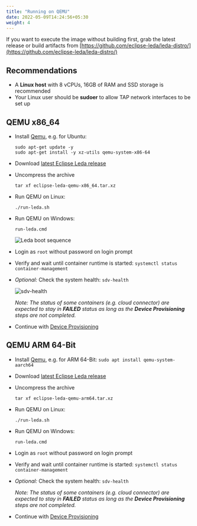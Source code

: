 ```yaml
---
title: "Running on QEMU"
date: 2022-05-09T14:24:56+05:30
weight: 4
---
```


If you want to execute the image without building first, grab the latest release or build artifacts from [https://github.com/eclipse-leda/leda-distro/](https://github.com/eclipse-leda/leda-distro/)

## Recommendations

- A **Linux host** with 8 vCPUs, 16GB of RAM and SSD storage is recommended
- Your Linux user should be **sudoer** to allow TAP network interfaces to be set up

## QEMU x86_64

- Install [Qemu](https://www.qemu.org/), e.g. for Ubuntu:

      sudo apt-get update -y
      sudo apt-get install -y xz-utils qemu-system-x86-64

- Download [latest Eclipse Leda release](/leda/docs/general-usage/download-releases/)
- Uncompress the archive

      tar xf eclipse-leda-qemu-x86_64.tar.xz

- Run QEMU on Linux:

      ./run-leda.sh

- Run QEMU on Windows:

      run-leda.cmd

  ![Leda boot sequence](leda-bootsequence.png)

- Login as `root` without password on login prompt
- Verify and wait until container runtime is started: `systemctl status container-management`
- *Optional:* Check the system health: `sdv-health`

  ![sdv-health](sdv-health1.png)

  *Note: The status of some containers (e.g. cloud connector) are expected to stay in **FAILED** status as long as the **Device Provisioning** steps are not completed.*

- Continue with [Device Provisioning](/leda/docs/device-provisioning/)

## QEMU ARM 64-Bit

- Install [Qemu](https://www.qemu.org/), e.g. for ARM 64-Bit: `sudo apt install qemu-system-aarch64`
- Download [latest Eclipse Leda release](/leda/docs/general-usage/download-releases/)
- Uncompress the archive

      tar xf eclipse-leda-qemu-arm64.tar.xz

- Run QEMU on Linux:

      ./run-leda.sh

- Run QEMU on Windows:

      run-leda.cmd

- Login as `root` without password on login prompt
- Verify and wait until container runtime is started: `systemctl status container-management`
- *Optional:* Check the system health: `sdv-health`

  *Note: The status of some containers (e.g. cloud connector) are expected to stay in **FAILED** status as long as the **Device Provisioning** steps are not completed.*

- Continue with [Device Provisioning](/leda/docs/device-provisioning/)
